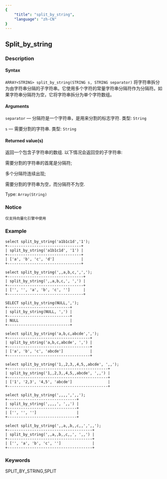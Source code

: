 ```yaml
---
{
    "title": "split_by_string",
    "language": "zh-CN"
}
---
```


<!-- 
Licensed to the Apache Software Foundation (ASF) under one
or more contributor license agreements.  See the NOTICE file
distributed with this work for additional information
regarding copyright ownership.  The ASF licenses this file
to you under the Apache License, Version 2.0 (the
"License"); you may not use this file except in compliance
with the License.  You may obtain a copy of the License at
  http://www.apache.org/licenses/LICENSE-2.0
Unless required by applicable law or agreed to in writing,
software distributed under the License is distributed on an
"AS IS" BASIS, WITHOUT WARRANTIES OR CONDITIONS OF ANY
KIND, either express or implied.  See the License for the
specific language governing permissions and limitations
under the License.
-->

## Split_by_string

<version since="1.2.2">
</version>

### Description

#### Syntax

`ARRAY<STRING> split_by_string(STRING s, STRING separator)`
将字符串拆分为由字符串分隔的子字符串。它使用多个字符的常量字符串分隔符作为分隔符。如果字符串分隔符为空，它将字符串拆分为单个字符数组。

#### Arguments

`separator` — 分隔符是一个字符串，是用来分割的标志字符. 类型: `String`

`s` — 需要分割的字符串. 类型: `String`

#### Returned value(s)

返回一个包含子字符串的数组. 以下情况会返回空的子字符串:

需要分割的字符串的首尾是分隔符;

多个分隔符连续出现;

需要分割的字符串为空，而分隔符不为空.

Type: `Array(String)`

### Notice

`仅支持向量化引擎中使用`

### Example

```
select split_by_string('a1b1c1d','1');
+---------------------------------+
| split_by_string('a1b1c1d', '1') |
+---------------------------------+
| ['a', 'b', 'c', 'd']            |
+---------------------------------+

select split_by_string(',,a,b,c,',',');
+----------------------------------+
| split_by_string(',,a,b,c,', ',') |
+----------------------------------+
| ['', '', 'a', 'b', 'c', '']      |
+----------------------------------+

SELECT split_by_string(NULL,',');
+----------------------------+
| split_by_string(NULL, ',') |
+----------------------------+
| NULL                       |
+----------------------------+

select split_by_string('a,b,c,abcde',',');
+-------------------------------------+
| split_by_string('a,b,c,abcde', ',') |
+-------------------------------------+
| ['a', 'b', 'c', 'abcde']            |
+-------------------------------------+

select split_by_string('1,,2,3,,4,5,,abcde', ',,');
+---------------------------------------------+
| split_by_string('1,,2,3,,4,5,,abcde', ',,') |
+---------------------------------------------+
| ['1', '2,3', '4,5', 'abcde']                |
+---------------------------------------------+

select split_by_string(',,,,',',,');
+-------------------------------+
| split_by_string(',,,,', ',,') |
+-------------------------------+
| ['', '', '']                  |
+-------------------------------+

select split_by_string(',,a,,b,,c,,',',,');
+--------------------------------------+
| split_by_string(',,a,,b,,c,,', ',,') |
+--------------------------------------+
| ['', 'a', 'b', 'c', '']              |
+--------------------------------------+
```
### Keywords

SPLIT_BY_STRING,SPLIT
